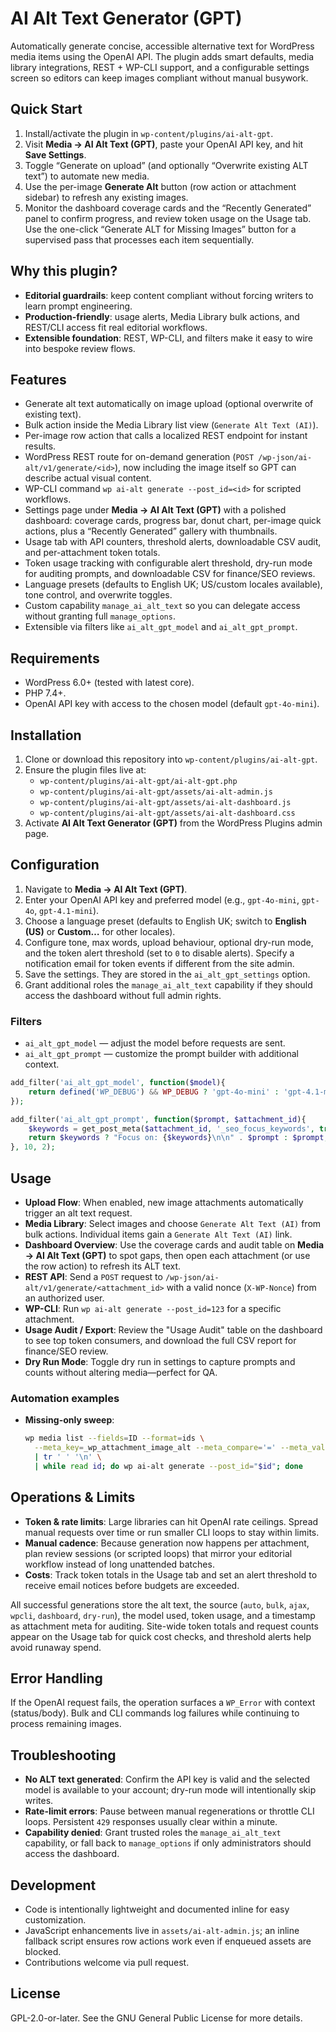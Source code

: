 # AI Alt Text Generator (GPT)

Automatically generate concise, accessible alternative text for WordPress media items using the OpenAI API. The plugin adds smart defaults, media library integrations, REST + WP-CLI support, and a configurable settings screen so editors can keep images compliant without manual busywork.

## Quick Start
1. Install/activate the plugin in `wp-content/plugins/ai-alt-gpt`.
2. Visit **Media → AI Alt Text (GPT)**, paste your OpenAI API key, and hit **Save Settings**.
3. Toggle “Generate on upload” (and optionally “Overwrite existing ALT text”) to automate new media.
4. Use the per-image **Generate Alt** button (row action or attachment sidebar) to refresh any existing images.
5. Monitor the dashboard coverage cards and the “Recently Generated” panel to confirm progress, and review token usage on the Usage tab. Use the one-click “Generate ALT for Missing Images” button for a supervised pass that processes each item sequentially.

## Why this plugin?
- **Editorial guardrails**: keep content compliant without forcing writers to learn prompt engineering.
- **Production-friendly**: usage alerts, Media Library bulk actions, and REST/CLI access fit real editorial workflows.
- **Extensible foundation**: REST, WP-CLI, and filters make it easy to wire into bespoke review flows.

## Features
- Generate alt text automatically on image upload (optional overwrite of existing text).
- Bulk action inside the Media Library list view (`Generate Alt Text (AI)`).
- Per-image row action that calls a localized REST endpoint for instant results.
- WordPress REST route for on-demand generation (`POST /wp-json/ai-alt/v1/generate/<id>`), now including the image itself so GPT can describe actual visual content.
- WP-CLI command `wp ai-alt generate --post_id=<id>` for scripted workflows.
- Settings page under **Media → AI Alt Text (GPT)** with a polished dashboard: coverage cards, progress bar, donut chart, per-image quick actions, plus a “Recently Generated” gallery with thumbnails.
- Usage tab with API counters, threshold alerts, downloadable CSV audit, and per-attachment token totals.
- Token usage tracking with configurable alert threshold, dry-run mode for auditing prompts, and downloadable CSV for finance/SEO reviews.
- Language presets (defaults to English UK; US/custom locales available), tone control, and overwrite toggles.
- Custom capability `manage_ai_alt_text` so you can delegate access without granting full `manage_options`.
- Extensible via filters like `ai_alt_gpt_model` and `ai_alt_gpt_prompt`.

## Requirements
- WordPress 6.0+ (tested with latest core).
- PHP 7.4+.
- OpenAI API key with access to the chosen model (default `gpt-4o-mini`).

## Installation
1. Clone or download this repository into `wp-content/plugins/ai-alt-gpt`.
2. Ensure the plugin files live at:
   - `wp-content/plugins/ai-alt-gpt/ai-alt-gpt.php`
   - `wp-content/plugins/ai-alt-gpt/assets/ai-alt-admin.js`
   - `wp-content/plugins/ai-alt-gpt/assets/ai-alt-dashboard.js`
   - `wp-content/plugins/ai-alt-gpt/assets/ai-alt-dashboard.css`
3. Activate **AI Alt Text Generator (GPT)** from the WordPress Plugins admin page.

## Configuration
1. Navigate to **Media → AI Alt Text (GPT)**.
2. Enter your OpenAI API key and preferred model (e.g., `gpt-4o-mini`, `gpt-4o`, `gpt-4.1-mini`).
3. Choose a language preset (defaults to English UK; switch to **English (US)** or **Custom…** for other locales).
4. Configure tone, max words, upload behaviour, optional dry-run mode, and the token alert threshold (set to `0` to disable alerts). Specify a notification email for token events if different from the site admin.
5. Save the settings. They are stored in the `ai_alt_gpt_settings` option.
6. Grant additional roles the `manage_ai_alt_text` capability if they should access the dashboard without full admin rights.

### Filters
- `ai_alt_gpt_model` — adjust the model before requests are sent.
- `ai_alt_gpt_prompt` — customize the prompt builder with additional context.

```php
add_filter('ai_alt_gpt_model', function($model){
    return defined('WP_DEBUG') && WP_DEBUG ? 'gpt-4o-mini' : 'gpt-4.1-mini';
});

add_filter('ai_alt_gpt_prompt', function($prompt, $attachment_id){
    $keywords = get_post_meta($attachment_id, '_seo_focus_keywords', true);
    return $keywords ? "Focus on: {$keywords}\n\n" . $prompt : $prompt;
}, 10, 2);
```

## Usage
- **Upload Flow**: When enabled, new image attachments automatically trigger an alt text request.
- **Media Library**: Select images and choose `Generate Alt Text (AI)` from bulk actions. Individual items gain a `Generate Alt Text (AI)` link.
- **Dashboard Overview**: Use the coverage cards and audit table on **Media → AI Alt Text (GPT)** to spot gaps, then open each attachment (or use the row action) to refresh its ALT text.
- **REST API**: Send a `POST` request to `/wp-json/ai-alt/v1/generate/<attachment_id>` with a valid nonce (`X-WP-Nonce`) from an authorized user.
- **WP-CLI**: Run `wp ai-alt generate --post_id=123` for a specific attachment.
- **Usage Audit / Export**: Review the "Usage Audit" table on the dashboard to see top token consumers, and download the full CSV report for finance/SEO review.
- **Dry Run Mode**: Toggle dry run in settings to capture prompts and counts without altering media—perfect for QA.

### Automation examples
- **Missing-only sweep**:
  ```bash
  wp media list --fields=ID --format=ids \
    --meta_key=_wp_attachment_image_alt --meta_compare='=' --meta_value='' \
    | tr ' ' '\n' \
    | while read id; do wp ai-alt generate --post_id="$id"; done
  ```

## Operations & Limits
- **Token & rate limits**: Large libraries can hit OpenAI rate ceilings. Spread manual requests over time or run smaller CLI loops to stay within limits.
- **Manual cadence**: Because generation now happens per attachment, plan review sessions (or scripted loops) that mirror your editorial workflow instead of long unattended batches.
- **Costs**: Track token totals in the Usage tab and set an alert threshold to receive email notices before budgets are exceeded.

All successful generations store the alt text, the source (`auto`, `bulk`, `ajax`, `wpcli`, `dashboard`, `dry-run`), the model used, token usage, and a timestamp as attachment meta for auditing. Site-wide token totals and request counts appear on the Usage tab for quick cost checks, and threshold alerts help avoid runaway spend.

## Error Handling
If the OpenAI request fails, the operation surfaces a `WP_Error` with context (status/body). Bulk and CLI commands log failures while continuing to process remaining images.

## Troubleshooting
- **No ALT text generated**: Confirm the API key is valid and the selected model is available to your account; dry-run mode will intentionally skip writes.
- **Rate-limit errors**: Pause between manual regenerations or throttle CLI loops. Persistent `429` responses usually clear within a minute.
- **Capability denied**: Grant trusted roles the `manage_ai_alt_text` capability, or fall back to `manage_options` if only administrators should access the dashboard.

## Development
- Code is intentionally lightweight and documented inline for easy customization.
- JavaScript enhancements live in `assets/ai-alt-admin.js`; an inline fallback script ensures row actions work even if enqueued assets are blocked.
- Contributions welcome via pull request.

## License
GPL-2.0-or-later. See the GNU General Public License for more details.
